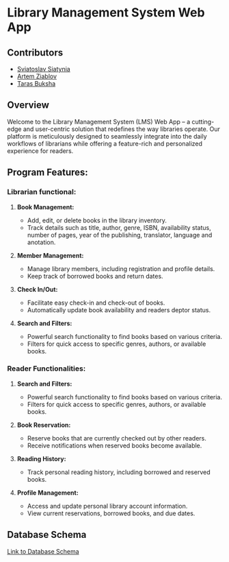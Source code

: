 # Library Management System Web App

## Contributors
- [Sviatoslav Siatynia](https://github.com/SviatoslavSiatynia)
- [Artem Ziablov](https://github.com/ArtemZiablov)
- [Taras Buksha](github.com/JustGNUKen)

## Overview

Welcome to the Library Management System (LMS) Web App – a cutting-edge and user-centric solution that redefines the way libraries operate. Our platform is meticulously designed to seamlessly integrate into the daily workflows of librarians while offering a feature-rich and personalized experience for readers.

## Program Features:

### Librarian functional:

1. **Book Management:**
   - Add, edit, or delete books in the library inventory.
   - Track details such as title, author, genre, ISBN, availability status, number of pages, year of the publishing, translator, language and anotation.

2. **Member Management:**
   - Manage library members, including registration and profile details.
   - Keep track of borrowed books and return dates.

3. **Check In/Out:**
   - Facilitate easy check-in and check-out of books.
   - Automatically update book availability and readers deptor status.

4. **Search and Filters:**
   - Powerful search functionality to find books based on various criteria.
   - Filters for quick access to specific genres, authors, or available books.


### Reader Functionalities:

1. **Search and Filters:**
   - Powerful search functionality to find books based on various criteria.
   - Filters for quick access to specific genres, authors, or available books.

2. **Book Reservation:**
   - Reserve books that are currently checked out by other readers.
   - Receive notifications when reserved books become available.

3. **Reading History:**
   - Track personal reading history, including borrowed and reserved books.

4. **Profile Management:**
   - Access and update personal library account information.
   - View current reservations, borrowed books, and due dates.

## Database Schema
[Link to Database Schema](https://lucid.app/lucidchart/c351f134-190c-49c9-a453-6661af0587d0/edit?invitationId=inv_f13879ff-954e-49fe-bdbd-5bcf5b8bb677)
